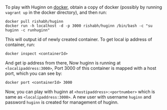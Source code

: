 To play with Huginn on [docker](http://www.docker.io/), obtain a copy of docker (possibly by running `vagrant up` in the docker directory), and then run:

    docker pull rishabh/huginn
    docker run -h localhost -d -p 3000 rishabh/huginn /bin/bash -c "su huginn -c runhuginn"

This will output id of newly created container. To get local ip address of container, run:

    docker inspect <containerId>

And get ip address from there, Now huginn is running at `<localipaddress:3000>`, Port 3000 of this container is mapped with a host port, which you can see by:

    docker port <containerId> 3000

Now, you can play with huginn at `<hostipaddress>:<portnumber>` which is same as `<localipaddress:3000>`. A new user with username `huginn` and password `huginn` is created for management of huginn.